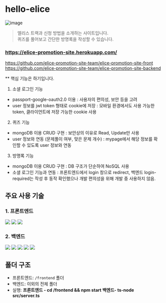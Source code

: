 # hello-elice

![image](https://user-images.githubusercontent.com/78011716/176823446-ec4354a2-5d00-433b-9123-0d4b2645d695.png)


> 엘리스 트랙과 신청 방법을 소개하는 사이트입니다. <br>
> 퀴즈를 풀어보고 간단한 방명록을 작성할 수 있습니다. <br />

### https://elice-promotion-site.herokuapp.com/

https://github.com/elice-promotion-site-team/elice-promotion-site-front
https://github.com/elice-promotion-site-team/elice-promotion-site-backend
<br>

\*\* 핵심 기능은 하기입니다. <br>

1. 소셜 로그인 기능
- passport-google-oauth2.0 이용 : 사용자의 편의성, 보안 등을 고려
- user 정보를 jwt token 형태로 cookie에 저장 : 모바일 환경에서도 사용 가능한 token, 클라이언트에 저장 가능한 cookie 사용
2. 퀴즈 기능
- mongoDB 이용 CRUD 구현 : 보안상의 이유로 Read, Update만 사용
- user 정보와 연동 (문제풀이 여부, 맞은 문제 개수) : mypage에서 해당 정보를 확인할 수 있도록 user 정보와 연동
3. 방명록 기능
- mongoDB 이용 CRUD 구현 : DB 구조가 단순하여 NoSQL 사용
- 소셜 로그인 기능과 연동 : 프론트엔드에서 login 창으로 redirect, 백엔드 login-required는 작성 후 동작 확인했으나 개발 편의성을 위해 개발 중 사용하지 않음.

## 주요 사용 기술

### 1. 프론트엔드

<img src="https://img.shields.io/badge/React-61DAFB?style=flat-square&logo=React&logoColor=white"/> <img src="https://img.shields.io/badge/CSS3-1572B6?style=flat-square&logo=CSS3&logoColor=white"/> <img src="https://img.shields.io/badge/JavaScript-F7DF1E?style=flat-square&logo=JavaScript&logoColor=white"/>

### 2. 백엔드

<img src="https://img.shields.io/badge/Node.js-339933?style=flat-square&logo=Node.js&logoColor=white"/> <img src="https://img.shields.io/badge/express-000000?style=flat-square&logo=express&logoColor=white"/> <img src="https://img.shields.io/badge/MongoDB-47A248?style=flat-square&logo=MongoDB&logoColor=white"/> <img src="https://img.shields.io/badge/Heroku-430098?style=flat-square&logo=Heroku&logoColor=white"/> <img src="https://img.shields.io/badge/PM2-2B037A?style=flat-square&logo=PM2&logoColor=white"/>

## 폴더 구조

- 프론트엔드: `/frontend` 폴더
- 백엔드: 이외의 전체 폴더
- 실행: **프론트엔드 - cd /frontend && npm start 백엔드- ts-node src/server.ts**

